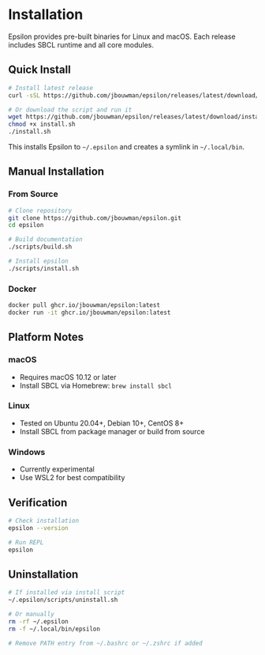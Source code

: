 # Installation

Epsilon provides pre-built binaries for Linux and macOS. Each release includes SBCL runtime and all core modules.

## Quick Install

```bash
# Install latest release
curl -sSL https://github.com/jbouwman/epsilon/releases/latest/download/install.sh | bash

# Or download the script and run it
wget https://github.com/jbouwman/epsilon/releases/latest/download/install.sh
chmod +x install.sh
./install.sh
```

This installs Epsilon to `~/.epsilon` and creates a symlink in `~/.local/bin`.

## Manual Installation

### From Source

```bash
# Clone repository
git clone https://github.com/jbouwman/epsilon.git
cd epsilon

# Build documentation
./scripts/build.sh

# Install epsilon
./scripts/install.sh
```

### Docker

```bash
docker pull ghcr.io/jbouwman/epsilon:latest
docker run -it ghcr.io/jbouwman/epsilon:latest
```

## Platform Notes

### macOS
- Requires macOS 10.12 or later
- Install SBCL via Homebrew: `brew install sbcl`

### Linux
- Tested on Ubuntu 20.04+, Debian 10+, CentOS 8+
- Install SBCL from package manager or build from source

### Windows
- Currently experimental
- Use WSL2 for best compatibility

## Verification

```bash
# Check installation
epsilon --version

# Run REPL
epsilon
```

## Uninstallation

```bash
# If installed via install script
~/.epsilon/scripts/uninstall.sh

# Or manually
rm -rf ~/.epsilon
rm -f ~/.local/bin/epsilon

# Remove PATH entry from ~/.bashrc or ~/.zshrc if added
```